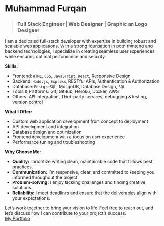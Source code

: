 # Muhammad Furqan
> ### Full Stack Engineer | Web Designer | Graphic an Logo Designer

I am a dedicated full-stack developer with expertise in building robust and scalable web applications. With a strong foundation in both frontend and backend technologies, I specialize in creating seamless user experiences while ensuring optimal performance and security.

**Skills:**

- Frontend: `HTML`, `CSS`, `JavaScript`, `React`, Responsive Design
- Backend: `Node.js`, `Express`, RESTful APIs, Authentication & Authorization
- Database: `PostgreSQL`, MongoDB, Database Design, `SQL`
- Tools & Platforms: Git, GitHub, Heroku, Docker, AWS
- Others: API integration, Third-party services, debugging & testing, version control

**What I Offer:**

- Custom web application development from concept to deployment
- API development and integration
- Database design and optimization
- Frontend development with a focus on user experience
- Performance tuning and troubleshooting

**Why Choose Me:**

- **Quality:** I prioritize writing clean, maintainable code that follows best practices.
- **Communication:** I’m responsive, clear, and committed to keeping you informed throughout the project.
- **Problem-solving:** I enjoy tackling challenges and finding creative solutions.
- **Reliability:** I meet deadlines and ensure that the deliverables align with your expectations.

Let’s work together to bring your vision to life! Feel free to reach out, and let’s discuss how I can contribute to your project’s success. <br>
[My Portfolio](https://furqanthegreat.github.io/Portfolio/)



<!---
FurqanTheGreat/FurqanTheGreat is a ✨ special ✨ repository because its `README.md` (this file) appears on your GitHub profile.
You can click the Preview link to take a look at your changes.
--->
